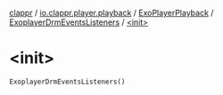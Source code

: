 [clappr](../../../index.md) / [io.clappr.player.playback](../../index.md) / [ExoPlayerPlayback](../index.md) / [ExoplayerDrmEventsListeners](index.md) / [&lt;init&gt;](./-init-.md)

# &lt;init&gt;

`ExoplayerDrmEventsListeners()`